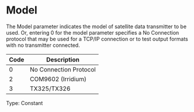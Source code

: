 # Model

The Model parameter indicates the model of satellite data transmitter to be used. Or, entering 0 for the model parameter specifies a No Connection protocol that may be used for a TCP/IP connection or to test output formats with no transmitter connected.

| Code | Description            |
| ---- | ---------------------- |
| 0    | No Connection Protocol |
| 2    | COM9602 (Irridium)     |
| 3    | TX325/TX326            |

Type: Constant
